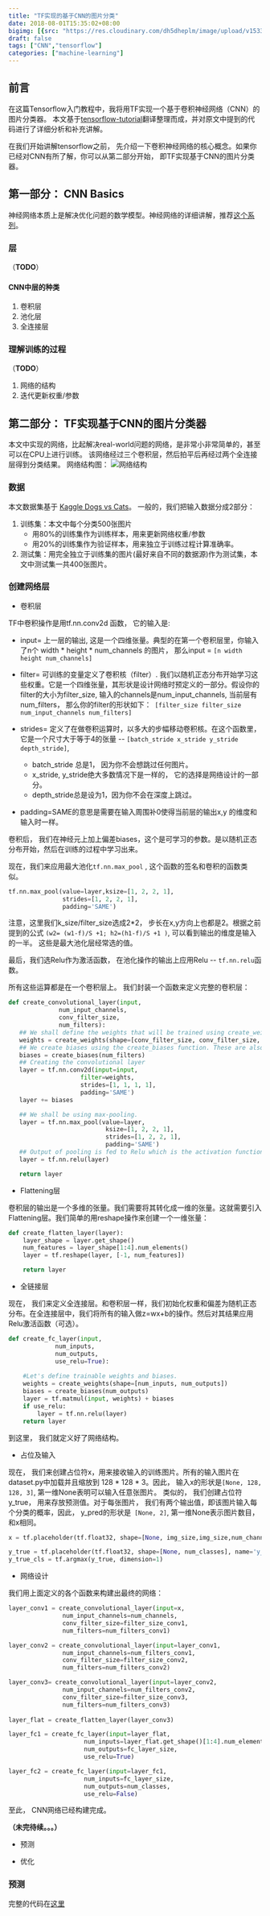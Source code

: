 ```yaml
---
title: "TF实现的基于CNN的图片分类"
date: 2018-08-01T15:35:02+08:00
bigimg: [{src: "https://res.cloudinary.com/dh5dheplm/image/upload/v1533094873/samples/ecommerce/accessories-bag.jpg", desc: ""}]
draft: false
tags: ["CNN","tensorflow"]
categories: ["machine-learning"]
---
```


## 前言

在这篇Tensorflow入门教程中，我将用TF实现一个基于卷积神经网络（CNN）的图片分类器。
本文基于[tensorflow-tutorial](http://cv-tricks.com/tensorflow-tutorial/training-convolutional-neural-network-for-image-classification/)翻译整理而成，并对原文中提到的代码进行了详细分析和补充讲解。

在我们开始讲解tensorflow之前， 先介绍一下卷积神经网络的核心概念。如果你已经对CNN有所了解，你可以从第二部分开始， 即TF实现基于CNN的图片分类器。

## 第一部分： CNN Basics

神经网络本质上是解决优化问题的数学模型。神经网络的详细讲解，推荐[这个系列](https://www.zybuluo.com/hanbingtao/note/433855)。

### 层
（**TODO**）
#### CNN中层的种类
1. 卷积层
2. 池化层
3. 全连接层

### 理解训练的过程
（**TODO**）
1. 网络的结构
2. 迭代更新权重/参数

## 第二部分： TF实现基于CNN的图片分类器

本文中实现的网络，比起解决real-world问题的网络，是非常小非常简单的，甚至可以在CPU上进行训练。
该网络经过三个卷积层，然后拍平后再经过两个全连接层得到分类结果。
网络结构图：
![网络结构](http://res.cloudinary.com/dh5dheplm/image/upload/v1533135229/ml/xTensorflow-tutorial-2-1.jpg.pagespeed.ic.cetItSpDJP.png)

### 数据
本文数据集基于 [Kaggle Dogs vs Cats](https://www.kaggle.com/c/dogs-vs-cats)。
一般的，我们把输入数据分成2部分：
1. 训练集：本文中每个分类500张图片
    * 用80%的训练集作为训练样本，用来更新网络权重/参数
    * 用20%的训练集作为验证样本，用来独立于训练过程计算准确率。
2. 测试集：用完全独立于训练集的图片(最好来自不同的数据源)作为测试集，本文中测试集一共400张图片。

### 创建网络层

* 卷积层

TF中卷积操作是用tf.nn.conv2d 函数， 它的输入是:

* input= 上一层的输出, 这是一个四维张量。典型的在第一个卷积层里，你输入了n个 width * height * num_channels 的图片， 那么input = ```[n width height num_channels]```

* filter= 可训练的变量定义了卷积核（filter）. 我们以随机正态分布开始学习这些权重。它是一个四维张量，其形状是设计网络时预定义的一部分。假设你的filter的大小为filter_size, 输入的channels是num_input_channels, 当前层有num_filters， 那么你的filter的形状如下：``` [filter_size filter_size num_input_channels num_filters]```

* strides= 定义了在做卷积运算时，以多大的步幅移动卷积核。在这个函数里， 它是一个尺寸大于等于4的张量 -- ```[batch_stride x_stride y_stride depth_stride]```,

    * batch_stride 总是1， 因为你不会想跳过任何图片。
    * x_stride, y_stride绝大多数情况下是一样的， 它的选择是网络设计的一部分。
    * depth_stride总是设为1，因为你不会在深度上跳过。

* padding=SAME的意思是需要在输入周围补0使得当前层的输出x,y 的维度和输入时一样。

卷积后， 我们在神经元上加上偏差biases，这个是可学习的参数。是以随机正态分布开始，然后在训练的过程中学习出来。

现在，我们来应用最大池化``` tf.nn.max_pool ``` , 这个函数的签名和卷积的函数类似。

``` python
tf.nn.max_pool(value=layer,ksize=[1, 2, 2, 1],
               strides=[1, 2, 2, 1],
               padding='SAME')
```
注意，这里我们k_size/filter_size选成2*2， 步长在x,y方向上也都是2。根据之前提到的公式 ``` (w2= (w1-f)/S +1; h2=(h1-f)/S +1 ) ```, 可以看到输出的维度是输入的一半。 这些是最大池化层经常选的值。

最后，我们选Relu作为激活函数， 在池化操作的输出上应用Relu -- ```tf.nn.relu```函数。

所有这些运算都是在一个卷积层上。 我们封装一个函数来定义完整的卷积层：
 ``` python
def create_convolutional_layer(input,
               num_input_channels, 
               conv_filter_size,        
               num_filters):  
    ## We shall define the weights that will be trained using create_weights function.
    weights = create_weights(shape=[conv_filter_size, conv_filter_size, num_input_channels, num_filters])
    ## We create biases using the create_biases function. These are also trained.
    biases = create_biases(num_filters)
    ## Creating the convolutional layer
    layer = tf.nn.conv2d(input=input,
                     filter=weights,
                     strides=[1, 1, 1, 1],
                     padding='SAME')
    layer += biases
 
    ## We shall be using max-pooling.  
    layer = tf.nn.max_pool(value=layer,
                            ksize=[1, 2, 2, 1],
                            strides=[1, 2, 2, 1],
                            padding='SAME')
    ## Output of pooling is fed to Relu which is the activation function for us.
    layer = tf.nn.relu(layer)
 
    return layer
```

* Flattening层

卷积层的输出是一个多维的张量。我们需要将其转化成一维的张量。这就需要引入Flattening层。我们简单的用reshape操作来创建一个一维张量：
``` python
def create_flatten_layer(layer):
    layer_shape = layer.get_shape()
    num_features = layer_shape[1:4].num_elements()
    layer = tf.reshape(layer, [-1, num_features])

    return layer
```

* 全链接层

现在， 我们来定义全连接层。和卷积层一样，我们初始化权重和偏差为随机正态分布。在全连接层中，我们将所有的输入做z=wx+b的操作。然后对其结果应用Relu激活函数（可选）。
``` python
def create_fc_layer(input,          
             num_inputs,    
             num_outputs,
             use_relu=True):
    
    #Let's define trainable weights and biases.
    weights = create_weights(shape=[num_inputs, num_outputs])
    biases = create_biases(num_outputs)
    layer = tf.matmul(input, weights) + biases
    if use_relu:
        layer = tf.nn.relu(layer)
    return layer
```
到这里， 我们就定义好了网络结构。

* 占位及输入

现在， 我们来创建占位符x，用来接收输入的训练图片。所有的输入图片在dataset.py中加载并且缩放到 128 * 128 * 3。因此， 输入x的形状是``` [None, 128, 128, 3] ```, 第一维None表明可以输入任意张图片。
类似的， 我们创建占位符y_true， 用来存放预测值。对于每张图片， 我们有两个输出值，即该图片输入每个分类的概率，因此， y_pred的形状是``` [None, 2]```, 第一维None表示图片数目，和x相同。

``` python
x = tf.placeholder(tf.float32, shape=[None, img_size,img_size,num_channels], name='x')

y_true = tf.placeholder(tf.float32, shape=[None, num_classes], name='y_true')
y_true_cls = tf.argmax(y_true, dimension=1)
```

* 网络设计

我们用上面定义的各个函数来构建出最终的网络：
``` python
layer_conv1 = create_convolutional_layer(input=x,
               num_input_channels=num_channels,
               conv_filter_size=filter_size_conv1,
               num_filters=num_filters_conv1)

layer_conv2 = create_convolutional_layer(input=layer_conv1,
               num_input_channels=num_filters_conv1,
               conv_filter_size=filter_size_conv2,
               num_filters=num_filters_conv2)

layer_conv3= create_convolutional_layer(input=layer_conv2,
               num_input_channels=num_filters_conv2,
               conv_filter_size=filter_size_conv3,
               num_filters=num_filters_conv3)
          
layer_flat = create_flatten_layer(layer_conv3)

layer_fc1 = create_fc_layer(input=layer_flat,
                     num_inputs=layer_flat.get_shape()[1:4].num_elements(),
                     num_outputs=fc_layer_size,
                     use_relu=True)

layer_fc2 = create_fc_layer(input=layer_fc1,
                     num_inputs=fc_layer_size,
                     num_outputs=num_classes,
                     use_relu=False)
```
至此， CNN网络已经构建完成。

**（未完待续。。。）**

* 预测

* 优化

### 预测


完整的代码在[这里](https://github.com/sankit1/cv-tricks.com/tree/master/Tensorflow-tutorials/tutorial-2-image-classifier)





